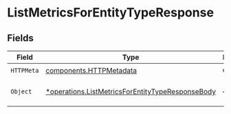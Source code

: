 # ListMetricsForEntityTypeResponse


## Fields

| Field                                                                                                               | Type                                                                                                                | Required                                                                                                            | Description                                                                                                         |
| ------------------------------------------------------------------------------------------------------------------- | ------------------------------------------------------------------------------------------------------------------- | ------------------------------------------------------------------------------------------------------------------- | ------------------------------------------------------------------------------------------------------------------- |
| `HTTPMeta`                                                                                                          | [components.HTTPMetadata](../../models/components/httpmetadata.md)                                                  | :heavy_check_mark:                                                                                                  | N/A                                                                                                                 |
| `Object`                                                                                                            | [*operations.ListMetricsForEntityTypeResponseBody](../../models/operations/listmetricsforentitytyperesponsebody.md) | :heavy_minus_sign:                                                                                                  | The request has succeeded.                                                                                          |